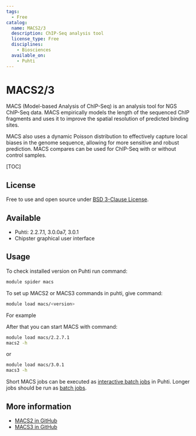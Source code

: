 ```yaml
---
tags:
  - Free
catalog:
  name: MACS2/3
  description: ChIP-Seq analysis tool
  license_type: Free
  disciplines:
    - Biosciences
  available_on:
    - Puhti
---
```


# MACS2/3



MACS (Model-based Analysis of ChIP-Seq) is an analysis tool for NGS ChIP-Seq data.
MACS empirically models the length of the sequenced ChIP fragments and uses it to improve
the spatial resolution of predicted binding sites.

MACS also uses a dynamic Poisson distribution to effectively capture local biases in the
genome sequence, allowing for more sensitive and robust prediction. MACS compares can be
used for ChIP-Seq with or without control samples.

[TOC]

## License

Free to use and open source under [BSD 3-Clause License](https://raw.githubusercontent.com/macs3-project/MACS/master/LICENSE).

## Available



-  Puhti: 2.2.7.1, 3.0.0a7, 3.0.1
-  Chipster graphical user interface

## Usage

To check installed version on Puhti run command:

```bash
module spider macs
```

To set up MACS2 or MACS3 commands in puhti, give command:

```bash
module load macs/<version>
```

For example

After that you can start MACS with command:

```bash
module load macs/2.2.7.1
macs2 -h
```

or

```bash
module load macs/3.0.1
macs3 -h
```

Short MACS jobs can be executed as [interactive batch jobs](../computing/running/interactive-usage.md) in Puhti. Longer jobs should be run as [batch jobs](../computing/running/getting-started.md).


## More information

   *   [MACS2 in GitHub](https://github.com/taoliu/MACS/)
   *   [MACS3 in GitHub](https://github.com/macs3-project/MACS/)

